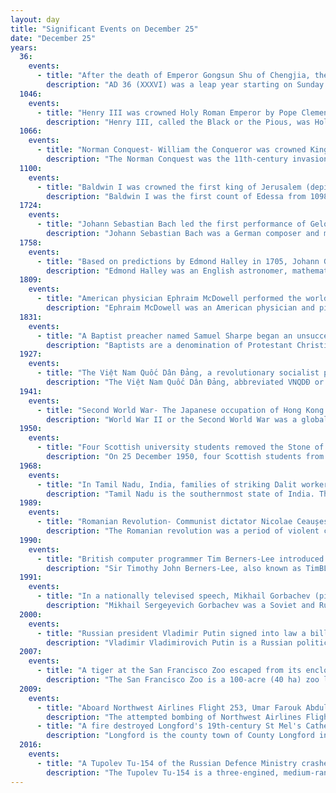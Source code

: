 ```yaml
---
layout: day
title: "Significant Events on December 25"
date: "December 25"
years:
  36:
    events:
      - title: "After the death of Emperor Gongsun Shu of Chengjia, the empire was conquered by the Eastern Han dynasty."
        description: "AD 36 (XXXVI) was a leap year starting on Sunday of the Julian calendar. At the time, it was known as the Year of the Consulship of Allenius and Plautius. The denomination AD 36 for this year has been used since the early medieval period, when the Anno Domini calendar era became the prevalent method in Europe for naming years."
  1046:
    events:
      - title: "Henry III was crowned Holy Roman Emperor by Pope Clement II."
        description: "Henry III, called the Black or the Pious, was Holy Roman Emperor from 1046 until his death in 1056. A member of the Salian dynasty, he was the eldest son of Conrad II and Gisela of Swabia."
  1066:
    events:
      - title: "Norman Conquest- William the Conqueror was crowned King of England at Westminster Abbey, but continued to face rebellions over the following years and was not secure on the throne until after 1072."
        description: "The Norman Conquest was the 11th-century invasion and occupation of England by an army made up of thousands of Norman, French, Flemish, and Breton troops, all led by the Duke of Normandy, later styled William the Conqueror."
  1100:
    events:
      - title: "Baldwin I was crowned the first king of Jerusalem (depicted) in the Church of the Nativity in Bethlehem."
        description: "Baldwin I was the first count of Edessa from 1098 to 1100 and king of Jerusalem from 1100 to his death in 1118. He was the youngest son of Eustace II, Count of Boulogne, and Ida of Lorraine and married a Norman noblewoman, Godehilde of Tosny. He received the County of Verdun in 1096, but he soon joined the crusader army of his brother Godfrey of Bouillon and became one of the most successful commanders of the First Crusade."
  1724:
    events:
      - title: "Johann Sebastian Bach led the first performance of Gelobet seist du, Jesu Christ, based on the Christmas hymn written by Martin Luther in 1524."
        description: "Johann Sebastian Bach was a German composer and musician of the late Baroque period. He is known for his prolific output across a variety of instruments and forms, including the orchestral Brandenburg Concertos; solo instrumental works such as the cello suites and sonatas and partitas for solo violin; keyboard works such as the Goldberg Variations and The Well-Tempered Clavier; organ works such as the Schübler Chorales and the Toccata and Fugue in D minor; and choral works such as the St Matthew Passion and the Mass in B minor. Since the 19th-century Bach Revival, he has been widely regarded as one of the greatest composers in the history of Western music."
  1758:
    events:
      - title: "Based on predictions by Edmond Halley in 1705, Johann Georg Palitzsch observed a comet that was later named Halley's Comet ."
        description: "Edmond Halley was an English astronomer, mathematician and physicist. He was the second Astronomer Royal in Britain, succeeding John Flamsteed in 1720."
  1809:
    events:
      - title: "American physician Ephraim McDowell performed the world's first removal of an ovarian tumor."
        description: "Ephraim McDowell was an American physician and pioneer surgeon. The first person to successfully remove an ovarian tumor, he has been called 'the father of ovariotomy' as well as founding father of abdominal surgery."
  1831:
    events:
      - title: "A Baptist preacher named Samuel Sharpe began an unsuccessful eleven-day slave revolt in Jamaica."
        description: "Baptists are a denomination of Protestant Christianity distinguished by baptizing only professing Christian believers and doing so by complete immersion. Baptist churches generally subscribe to the doctrines of soul competency, sola fide, sola scriptura and congregationalist church government. Baptists recognize generally two ordinances- baptism and communion."
  1927:
    events:
      - title: "The Việt Nam Quốc Dân Đảng, a revolutionary socialist political party that sought Vietnamese independence from French colonial rule, was formed in Hanoi."
        description: "The Việt Nam Quốc Dân Đảng, abbreviated VNQDĐ or Việt Quốc, was a nationalist and democratic socialist political party that sought independence from French colonial rule in Vietnam during the early 20th century. Its origins lie in a group of young Hanoi-based intellectuals who began publishing revolutionary material in the mid-1920s. In 1927, after the publishing house failed because of French harassment and censorship, the VNQDĐ was formed under the leadership of Nguyễn Thái Học. Modelling itself on the Kuomintang of Nationalist China the VNQDĐ gained a small following among northerners, particularly teachers and intellectuals. The party, which was less successful among peasants and industrial workers, and was organised in small clandestine cells."
  1941:
    events:
      - title: "Second World War- The Japanese occupation of Hong Kong began when Mark Aitchison Young, the Governor of Hong Kong, surrendered the territory to Japan after 18 days of fierce fighting."
        description: "World War II or the Second World War was a global conflict between two coalitions- the Allies and the Axis powers. Nearly all of the world's countries participated, with many nations mobilising all resources in pursuit of total war. Tanks and aircraft played major roles, enabling the strategic bombing of cities and delivery of the first and only nuclear weapons ever used in war. World War II was the deadliest conflict in history, resulting in 70 to 85 million deaths, more than half of which were civilians. Millions died in genocides, including the Holocaust, and by massacres, starvation, and disease. After the Allied victory, Germany, Austria, Japan, and Korea were occupied, and German and Japanese leaders were tried for war crimes."
  1950:
    events:
      - title: "Four Scottish university students removed the Stone of Scone, used in the coronations of Scottish and British monarchs, from Westminster Abbey in London."
        description: "On 25 December 1950, four Scottish students from the University of Glasgow removed the Stone of Scone from Westminster Abbey in London and took it back to Scotland. The students were members of the Scottish Covenant Association, a group that supported home rule for Scotland. In 2008, the incident was made into a film called Stone of Destiny. It seems likely that the escapade was based on the fictional account of a plot by Scottish Nationalists to liberate the Stone of Destiny from Westminster Cathedral and to return it to Scotland, as told in Compton Mackenzie's novel The North Wind of Love Bk.1, published six years earlier in 1944."
  1968:
    events:
      - title: "In Tamil Nadu, India, families of striking Dalit workers were massacred  by a gang, allegedly led by their landlords."
        description: "Tamil Nadu is the southernmost state of India. The tenth largest Indian state by area and the sixth largest by population, Tamil Nadu is the home of the Tamil people, who speak the Tamil language—the state's official language and one of the longest surviving classical languages of the world. The capital and largest city is Chennai."
  1989:
    events:
      - title: "Romanian Revolution- Communist dictator Nicolae Ceaușescu and his wife Elena were condemned to death on a wide range of charges and executed."
        description: "The Romanian revolution was a period of violent civil unrest in Romania during December 1989 as a part of the revolutions of 1989 that occurred in several countries around the world, primarily within the Eastern Bloc. The Romanian revolution started in the city of Timișoara and soon spread throughout the country, ultimately culminating in the drumhead trial and execution of longtime Romanian Communist Party (PCR) General Secretary Nicolae Ceaușescu and his wife Elena, and the end of 42 years of Communist rule in Romania. It was also the last removal of a Marxist–Leninist government in a Warsaw Pact country during the events of 1989, and the only one that violently overthrew a country's leadership and executed its leader; according to estimates, over one thousand people died and thousands more were injured."
  1990:
    events:
      - title: "British computer programmer Tim Berners-Lee introduced WorldWideWeb, the world's first web browser and WYSIWYG HTML editor."
        description: "Sir Timothy John Berners-Lee, also known as TimBL, is an English computer scientist best known as the inventor of the World Wide Web, the HTML markup language, the URL system, and HTTP. He is a professorial research fellow at the University of Oxford and a professor emeritus at the Massachusetts Institute of Technology (MIT)."
  1991:
    events:
      - title: "In a nationally televised speech, Mikhail Gorbachev (pictured) resigned as President of the Soviet Union."
        description: "Mikhail Sergeyevich Gorbachev was a Soviet and Russian politician and statesman who served as the last leader of the Soviet Union from 1985 to the country's dissolution in 1991. He served as General Secretary of the Communist Party of the Soviet Union from 1985 and additionally as head of state beginning in 1988, as Chairman of the Presidium of the Supreme Soviet from 1988 to 1989, Chairman of the Supreme Soviet from 1989 to 1990 and the president of the Soviet Union from 1990 to 1991. Ideologically, Gorbachev initially adhered to Marxism–Leninism but moved towards social democracy by the early 1990s. He was the only Soviet leader born after the country's foundation."
  2000:
    events:
      - title: "Russian president Vladimir Putin signed into law a bill officially adopting a new national anthem, with music by Alexander Vasilyevich Alexandrov originally composed for the anthem of the Soviet Union."
        description: "Vladimir Vladimirovich Putin is a Russian politician and former intelligence officer who has served as President of Russia since 2012, having previously served from 2000 to 2008. Putin also served as Prime Minister of Russia from 1999 to 2000 and again from 2008 to 2012. He is the longest-serving Russian president since the independence of Russia from the Soviet Union."
  2007:
    events:
      - title: "A tiger at the San Francisco Zoo escaped from its enclosure and attacked three patrons before it was shot and killed."
        description: "The San Francisco Zoo is a 100-acre (40 ha) zoo located in the southwestern corner of San Francisco, California, between Lake Merced and the Pacific Ocean along the Great Highway. The zoo's main entrance is to the west, on the ocean side. The SF Zoo is owned by the San Francisco Recreation & Parks Department, and managed by the San Francisco Zoological Society, a non-profit 501(c)(3) organization. under a public-private partnership since 1993, receives $4.2 million annually from the city. As of 2016, the zoo housed more than one thousand individual animals, representing more than 250 species. It is noted as the birthplace of Koko the gorilla, and, from 1974 to 2016, the home of Elly, the oldest black rhinoceros in North America."
  2009:
    events:
      - title: "Aboard Northwest Airlines Flight 253, Umar Farouk Abdulmutallab attempted to detonate plastic explosives hidden in his underwear."
        description: "The attempted bombing of Northwest Airlines Flight 253 occurred on December 25, 2009, aboard an Airbus A330 as it prepared to land at Detroit Metropolitan Airport following a transatlantic flight from Amsterdam. Attributed to the terrorist organization al-Qaeda in the Arabian Peninsula (AQAP), the act was undertaken by 23-year-old Nigerian national Umar Farouk Abdulmutallab using chemical explosives sewn to his underwear. These circumstances, including the date, led to Abdulmutallab being commonly nicknamed either the 'Underwear bomber' or 'Christmas Day bomber' by American media outlets. It also could have been the worst plane crash in the history of Michigan beating out Northwest Airlines Flight 255."
      - title: "A fire destroyed Longford's 19th-century St Mel's Cathedral, considered the 'flagship cathedral' of the Irish midlands."
        description: "Longford is the county town of County Longford in Ireland. It had a population of 10,952 at the 2022 census. It is the biggest town in the county and about one third of the county's population lives there. Longford lies at the meeting of Ireland's N4 and N5 roads, which means that traffic travelling between Dublin and County Mayo, or north County Roscommon passes around the town. Longford railway station, on the Dublin-Sligo line, is used heavily by commuters."
  2016:
    events:
      - title: "A Tupolev Tu-154 of the Russian Defence Ministry crashed into the Black Sea shortly after taking off from Sochi International Airport, killing all 92 people on board."
        description: "The Tupolev Tu-154 is a three-engined, medium-range, narrow-body airliner designed in the mid-1960s and manufactured by Tupolev. A workhorse of Soviet and (subsequently) Russian airlines for several decades, it carried half of all passengers flown by Aeroflot and its subsidiaries, remaining the standard domestic-route airliner of Russia and former Soviet states until the mid-2000s. It was exported to 17 non-Russian airlines and used as a head-of-state transport by the air forces of several countries."
---
```

